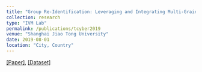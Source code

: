 ```yaml
---
title: "Group Re-Identification: Leveraging and Integrating Multi-Grain Information"
collection: research
type: "IVM Lab"
permalink: /publications/tcyber2019
venue: "Shanghai Jiao Tong University"
date: 2019-08-01
location: "City, Country"
---
```


[[Paper]](https://arxiv.org/pdf/1905.07108.pdf), [[Dataset]](http://min.sjtu.edu.cn/lwydemo/GroupReID.html)